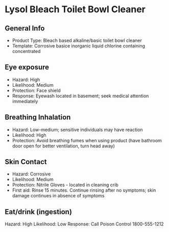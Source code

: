 # Lysol Bleach Toilet Bowl Cleaner

## General Info

* Product Type: Bleach based alkaline/basic toilet bowl cleaner
* Template: Corrosive basice inorganic liquid chlorine containing concentrated

## Eye exposure

* Hazard: High
* Likelihood: Medium
* Protection: Face shield
* Response: Eyewash located in basement; seek medical attention immediately

## Breathing Inhalation

* Hazard: Low-medium; sensitive individuals may have reaction
* Likelihood: High
* Protection: Avoid breathing fumes when using product (have bathroom door open for better ventilation, turn head away)

## Skin Contact

* Hazard: Corrosive
* Likelihood: Medium
* Protection: Nitrile Gloves - located in cleaning crib
* First aid: Rinse 15 minutes. Continue rinsing after no symptoms; skin damage continues in absence of symptoms

## Eat/drink (ingestion)

Hazard: High
Likelihood: Low
Response: Call Poison Control 1800-555-1212
